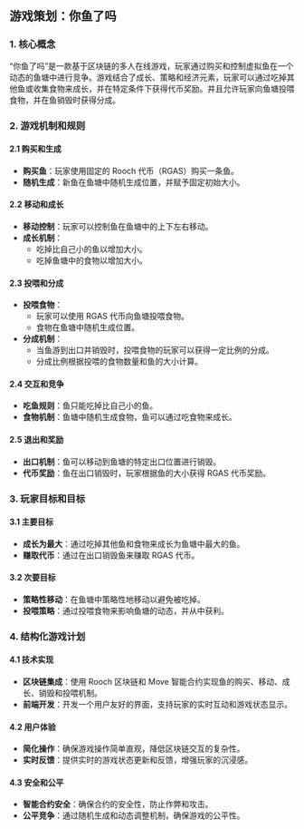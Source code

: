 ## 游戏策划：你鱼了吗

### 1. 核心概念

“你鱼了吗”是一款基于区块链的多人在线游戏，玩家通过购买和控制虚拟鱼在一个动态的鱼塘中进行竞争。游戏结合了成长、策略和经济元素，玩家可以通过吃掉其他鱼或收集食物来成长，并在特定条件下获得代币奖励。并且允许玩家向鱼塘投喂食物，并在鱼销毁时获得分成。

### 2. 游戏机制和规则

#### 2.1 购买和生成

- **购买鱼**：玩家使用固定的 Rooch 代币（RGAS）购买一条鱼。
- **随机生成**：新鱼在鱼塘中随机生成位置，并赋予固定初始大小。

#### 2.2 移动和成长

- **移动控制**：玩家可以控制鱼在鱼塘中的上下左右移动。
- **成长机制**：
  - 吃掉比自己小的鱼以增加大小。
  - 吃掉鱼塘中的食物以增加大小。

#### 2.3 投喂和分成

- **投喂食物**：
  - 玩家可以使用 RGAS 代币向鱼塘投喂食物。
  - 食物在鱼塘中随机生成位置。
- **分成机制**：
  - 当鱼游到出口并销毁时，投喂食物的玩家可以获得一定比例的分成。
  - 分成比例根据投喂的食物数量和鱼的大小计算。

#### 2.4 交互和竞争

- **吃鱼规则**：鱼只能吃掉比自己小的鱼。
- **食物机制**：鱼塘中随机生成食物，鱼可以通过吃食物来成长。

#### 2.5 退出和奖励

- **出口机制**：鱼可以移动到鱼塘的特定出口位置进行销毁。
- **代币奖励**：鱼在出口销毁时，玩家根据鱼的大小获得 RGAS 代币奖励。

### 3. 玩家目标和目标

#### 3.1 主要目标

- **成长为最大**：通过吃掉其他鱼和食物来成长为鱼塘中最大的鱼。
- **赚取代币**：通过在出口销毁鱼来赚取 RGAS 代币。

#### 3.2 次要目标

- **策略性移动**：在鱼塘中策略性地移动以避免被吃掉。
- **投喂策略**：通过投喂食物来影响鱼塘的动态，并从中获利。

### 4. 结构化游戏计划

#### 4.1 技术实现

- **区块链集成**：使用 Rooch 区块链和 Move 智能合约实现鱼的购买、移动、成长、销毁和投喂机制。
- **前端开发**：开发一个用户友好的界面，支持玩家的实时互动和游戏状态显示。

#### 4.2 用户体验

- **简化操作**：确保游戏操作简单直观，降低区块链交互的复杂性。
- **实时反馈**：提供实时的游戏状态更新和反馈，增强玩家的沉浸感。

#### 4.3 安全和公平

- **智能合约安全**：确保合约的安全性，防止作弊和攻击。
- **公平竞争**：通过随机生成和动态调整机制，确保游戏的公平性。

